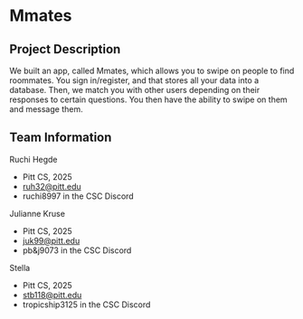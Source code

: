 # Mmates
## Project Description
We built an app, called Mmates, which allows you to swipe on people to find roommates. You sign in/register, and that stores all your data into a database. Then, we match you with other users depending on their responses to certain questions. You then have the ability to swipe on them and message them. 

## Team Information
Ruchi Hegde
* Pitt CS, 2025
* ruh32@pitt.edu
* ruchi8997 in the CSC Discord

Julianne Kruse
* Pitt CS, 2025
* juk99@pitt.edu
* pb&j9073 in the CSC Discord

Stella
* Pitt CS, 2025
* stb118@pitt.edu
* tropicship3125 in the CSC Discord

